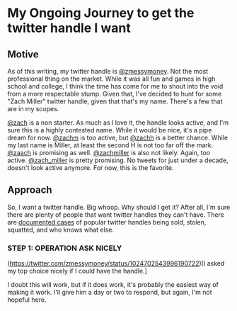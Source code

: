 # My Ongoing Journey to get the twitter handle I want

## Motive
As of this writing, my twitter handle is [@zmessymoney](https://twitter.com/zmessymoney).  Not the most professional thing on the market.  While it was all fun and games in high school and college, I think the time has come for me to shout into the void from a more respectable stump.  Given that, I've decided to hunt for some "Zach Miller" twitter handle, given that that's my name.  There's a few that are in my scopes.

[@zach](https://twitter.com/zach) is a non starter.  As much as I love it, the handle looks active, and I'm sure this is a highly contested name.  While it would be nice, it's a pipe dream for now.
[@zachm](https://twitter.com/zachm) is too active, but [@zachh](https://twitter.com/zachh) is a better chance.  While my last name is Miller, at least the second H is not too far off the mark.  [@zaach](https://twitter.com/zaach) is promising as well.
[@zachmiller](https://twitter.com/zachmiller) is also not likely.  Again, too active.
[@zach_miller](https://twitter.com/zach_miller) is pretty promising.  No tweets for just under a decade, doesn't look active anymore.  For now, this is the favorite.

## Approach
So, I want a twitter handle.  Big whoop.  Why should I get it?  After all, I'm sure there are plenty of people that want twitter handles they can't have.  There are [documented cases](https://www.ibtimes.com/elaborate-hack-steals-rare-twitter-handle-n-1552045) of popular twitter handles being sold, stolen, squatted, and who knows what else.

### STEP 1: OPERATION ASK NICELY

(https://twitter.com/zmessymoney/status/1024702543996190722)[I asked my top choice nicely if I could have the handle.]

I doubt this will work, but if it does work, it's probably the easiest way of making it work.  I'll give him a day or two to respond, but again, I'm not hopeful here.